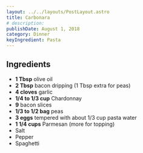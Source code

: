 ```yaml
---
layout: ../../layouts/PostLayout.astro
title: Carbonara
# description:
publishDate: August 1, 2018
category: Dinner
keyIngredient: Pasta
---
```


## Ingredients
- **1 Tbsp** olive oil
- **2 Tbsp** bacon dripping (1 Tbsp extra for peas)
- **4 cloves** garlic
- **1/4 to 1/3 cup** Chardonnay
- **9** bacon slices
- **1/3 to 1/2 bag** peas
- **3 eggs** tempered with about 1/3 cup pasta water
- **1 1/4 cups** Parmesan (more for topping)
- Salt
- Pepper
- Spaghetti
